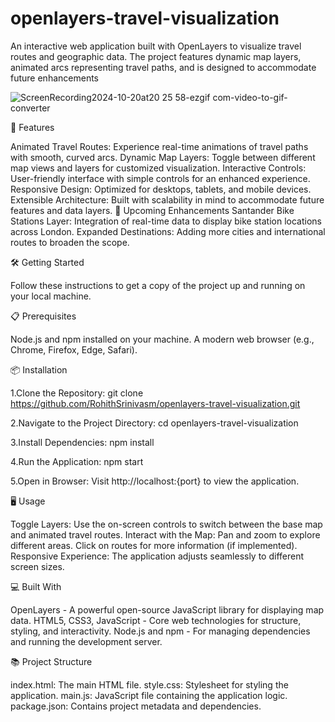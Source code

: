# openlayers-travel-visualization
An interactive web application built with OpenLayers to visualize travel routes and geographic data. The project features dynamic map layers, animated arcs representing travel paths, and is designed to accommodate future enhancements

![ScreenRecording2024-10-20at20 25 58-ezgif com-video-to-gif-converter](https://github.com/user-attachments/assets/4590296c-786f-4878-b8d7-82f704e067a9)


🚀 Features

Animated Travel Routes: Experience real-time animations of travel paths with smooth, curved arcs.
Dynamic Map Layers: Toggle between different map views and layers for customized visualization.
Interactive Controls: User-friendly interface with simple controls for an enhanced experience.
Responsive Design: Optimized for desktops, tablets, and mobile devices.
Extensible Architecture: Built with scalability in mind to accommodate future features and data layers.
🔮 Upcoming Enhancements
Santander Bike Stations Layer: Integration of real-time data to display bike station locations across London.
Expanded Destinations: Adding more cities and international routes to broaden the scope.

🛠️ Getting Started

Follow these instructions to get a copy of the project up and running on your local machine.

📋 Prerequisites

Node.js and npm installed on your machine.
A modern web browser (e.g., Chrome, Firefox, Edge, Safari).

📦 Installation

1.Clone the Repository: git clone https://github.com/RohithSrinivasm/openlayers-travel-visualization.git

2.Navigate to the Project Directory: cd openlayers-travel-visualization

3.Install Dependencies: npm install

4.Run the Application: npm start

5.Open in Browser: Visit http://localhost:{port} to view the application.

🖥️ Usage

Toggle Layers: Use the on-screen controls to switch between the base map and animated travel routes.
Interact with the Map: Pan and zoom to explore different areas. Click on routes for more information (if implemented).
Responsive Experience: The application adjusts seamlessly to different screen sizes.

💻 Built With

OpenLayers - A powerful open-source JavaScript library for displaying map data.
HTML5, CSS3, JavaScript - Core web technologies for structure, styling, and interactivity.
Node.js and npm - For managing dependencies and running the development server.

📚 Project Structure

index.html: The main HTML file.
style.css: Stylesheet for styling the application.
main.js: JavaScript file containing the application logic.
package.json: Contains project metadata and dependencies.
